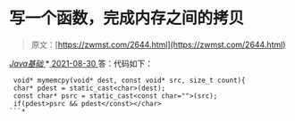 <!--yml
category: 未分类
date: 0001-01-01 00:00:00
-->

# 写一个函数，完成内存之间的拷贝

> 原文：[https://zwmst.com/2644.html](https://zwmst.com/2644.html)

   [ *Java基础* ](https://zwmst.com/java%e5%9f%ba%e7%a1%80)*[ <time datetime="2021-08-30T09:21:12+08:00"> 2021-08-30 </time> ](https://zwmst.com/2644.html)  答：代码如下：

```
 void* mymemcpy(void* dest, const void* src, size_t count){ 
 char* pdest = static_cast<char>(dest); 
 const char* psrc = static_cast<const char="">(src); 
 if(pdest>psrc && pdest</const></char>
```*